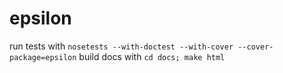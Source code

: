 # epsilon 

run tests with ```nosetests --with-doctest --with-cover --cover-package=epsilon```
build docs with ```cd docs; make html```